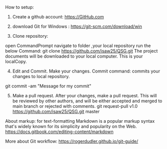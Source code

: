 How to setup:

1. Create a github account:
https://GitHub.com

2. download Git for Windows :
https://git-scm.com/download/win

3. Clone repository:

open CommandPrompt
navigate to folder ,your local repository
run the below Command:
git clone https://github.com/isaw25/QSG.git
The project documents will be downloaded to your local computer. This is your localCopy.


4. Edit and Commit.
Make your changes.
Commit command: commits your changes to local repository.

git commit -am "Message for my commit"


5. Make a pull request.
After your changes, make a pull request. 
This will be reviewed by other authors, and will be either accepted and merged to main branch
or rejected with comments.
git request-pull v1.0 https://github.com/isaw25/QSG.git master


About markup: for text-formatting
Markdown is a popular markup syntax that's widely known for its simplicity and popularity on the Web. 
https://docs.gitbook.com/editing-content/markdown

More about Git workflow:
https://rogerdudler.github.io/git-guide/